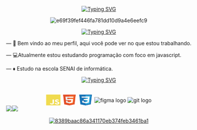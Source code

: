 <!-- Link para o site que cria o codigo para o texto com aparencia de digitação -->
<!-- https://readme-typing-svg.demolab.com/demo/ -->
<div align= "center">
  
[![Typing SVG](https://readme-typing-svg.demolab.com?font=Fira+Code&size=17&duration=2500&pause=1000&color=DF0000&random=false&width=435&lines=Ol%C3%A1%2C+Fique+%C3%A0+vontade+explorando+meu+perfil)](https://git.io/typing-svg)
</div>
<!-- Link da img -->
<!-- https://br.pinterest.com/pin/633387442385676/ -->
<div align= "center">
  
![e69f39fef446fa781dd10d9a4e6eefc9](https://github.com/OtavioChiaki/OtavioChiaki/assets/166552579/32597f1a-85fc-4f6d-9483-65ca3b5e9519)
 </div>

<!-- subtitulo -->
<div align= "center">
  
[![Typing SVG](https://readme-typing-svg.demolab.com?font=Fira+Code&size=25&duration=2500&pause=1000&color=DF0000&random=false&width=435&lines=%E2%80%94+%E2%99%A6%EF%B8%8F+Informa%C3%A7%C3%B5es+iniciais%3A)](https://git.io/typing-svg)
</div>

<p> 
— 🌹 Bem vindo ao meu perfil, aqui você pode ver no que estou trabalhando.
</p>
<p> 
  — 💻Atualmente estou estudando programação com foco em javascript.
</p>
<p>
  — ♦️ Estudo na escola SENAI de informática.
</p>

 <!--subtitulo-->
 <div align= "center">
   
[![Typing SVG](https://readme-typing-svg.demolab.com?font=Fira+Code&size=25&duration=2500&pause=1000&color=DF0000&random=false&width=435&lines=%E2%80%94+%E2%99%A6%EF%B8%8F+Informa%C3%A7%C3%B5es+Github%3A)](https://git.io/typing-svg)
</div>

  <!--https://devicon.dev/-->
<div  align= "center" style="display: inline_block"><br>
  <img align="center" alt="Otavio-Js" height="30" width="40" src="https://raw.githubusercontent.com/devicons/devicon/master/icons/javascript/javascript-plain.svg">
  <img align="center" alt="Otavio-HTML" height="30" width="40" src="https://raw.githubusercontent.com/devicons/devicon/master/icons/html5/html5-original.svg">
  <img align="center" alt="Otavio-CSS" height="30" width="40" src="https://raw.githubusercontent.com/devicons/devicon/master/icons/css3/css3-original.svg">
  <img align="center"  alt="figma logo" height="30" width="40" src="https://cdn.jsdelivr.net/gh/devicons/devicon/icons/figma/figma-original.svg"/>
  <img align="center"  alt="git logo" height="30" width="40" src="https://cdn.simpleicons.org/git/F05032"/>
</div>

 <!--github-->

<div  >
  <a href="https://github.com/OtavioChiaki">
  <img height="180em" src="https://github-readme-stats.vercel.app/api?username=OtavioChiaki&show_icons=true&theme=dark&include_all_commits=true&count_private=true"/><img height="180em" src="https://github-readme-stats.vercel.app/api/top-langs/?username=OtavioChiaki&layout=compact&langs_count=7&theme=dark"/> </div>

   <div align= "center"> 
     
  ![8389baac86a341170eb374feb3461ba1](https://github.com/OtavioChiaki/OtavioChiaki/assets/166552579/795a4426-bfe8-40ba-b5f2-67fbeb6d0e35)
  
  </div>

